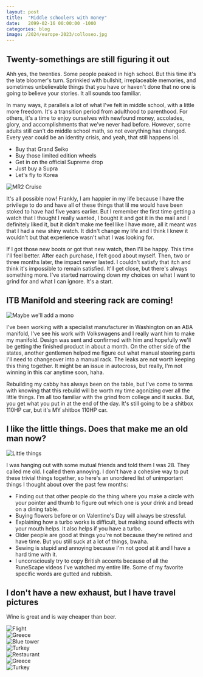 ```yaml
---
layout: post
title:  "Middle schoolers with money"
date:   2099-02-16 00:00:00 -1000
categories: blog
image: /2024/europe-2023/colloseo.jpg
---
```

## Twenty-somethings are still figuring it out

Ahh yes, the twenties. Some people peaked in high school. But this time it's the late bloomer's turn. Sprinkled with bullshit, irreplaceable memories, and sometimes unbelievable things that you have or haven't done that no one is going to believe your stories. It all sounds too familiar.

In many ways, it parallels a lot of what I've felt in middle school, with a little more freedom. It's a transition period from adulthood to parenthood. For others, it's a time to enjoy ourselves with newfound money, accolades, glory, and accomplishments that we've never had before. However, some adults still can't do middle school math, so not everything has changed. Every year could be an identity crisis, and yeah, that still happens lol.

- Buy that Grand Seiko
- Buy those limited edition wheels
- Get in on the official Supreme drop
- Just buy a Supra
- Let's fly to Korea

![MR2 Cruise](https://sudoyashi.com/assets/img/2024/cabby/mr2-cruise.jpg)

It's all possible now! Frankly, I am happier in my life because I have the privilege to do and have all of these things that lil me would have been stoked to have had five years earlier. But I remember the first time getting a watch that I thought I really wanted, I bought it and got it in the mail and I definitely liked it, but it didn't make me feel like I have more, all it meant was that I had a new shiny watch. It didn't change my life and I think I knew it wouldn't but that experience wasn't what I was looking for.

If I got those new boots or got that new watch, then I'll be happy. This time I'll feel better. After each purchase, I felt good about myself. Then, two or three months later, the impact never lasted. I couldn't satisfy that itch and think it's impossible to remain satisfied. It'll get close, but there's always something more. I've started narrowing down my choices on what I want to grind for and what I can ignore. It's a start.

## ITB Manifold and steering rack are coming!

![Maybe we'll add a mono](https://sudoyashi.com/assets/img/2024/cabby/mono-cabby.jpg)

I've been working with a specialist manufacturer in Washington on an ABA manifold, I've see his work with Volkswagens and I really want him to make my manifold. Design was sent and confirmed with him and hopefully we'll be getting the finished product in about a month. On the other side of the states, another gentlemen helped me figure out what manual steering parts I'll need to changeover into a manual rack. The leaks are not worth keeping this thing together. It might be an issue in autocross, but really, I'm not winning in this car anytime soon, haha.

Rebuilding my cabby has always been on the table, but I've come to terms with knowing that this rebuild will be worth my time agonizing over all the little things. I'm all too familiar with the grind from college and it sucks. But, you get what you put in at the end of the day. It's still going to be a shitbox 110HP car, but it's MY shitbox 110HP car.

## I like the little things. Does that make me an old man now?

![Little things](https://www.sudoyashi.com/assets/img/2024/little-things.jpg)

I was hanging out with some mutual friends and told them I was 28. They called me old. I called them annoying.
I don't have a cohesive way to put these trivial things together, so here's an unordered list of unimportant things I thought about over the past few months:

- Finding out that other people do the thing where you make a circle with your pointer and thumb to figure out which one is your drink and bread on a dining table.
- Buying flowers before or on Valentine's Day will always be stressful.
- Explaining how a turbo works is difficult, but making sound effects with your mouth helps. It also helps if you have a turbo.
- Older people are good at things you're not because they're retired and have time. But you still suck at a lot of things, bwaha.
- Sewing is stupid and annoying because I'm not good at it and I have a hard time with it.
- I unconsciously try to copy British accents because of all the RuneScape videos I've watched my entire life. Some of my favorite specific words are gutted and rubbish.

## I don't have a new exhaust, but I have travel pictures

Wine is great and is way cheaper than beer.

![Flight](https://www.sudoyashi.com/assets/img/2024/europe-2023/flight.jpg)
<br>
![Greece](https://www.sudoyashi.com/assets/img/2024/europe-2023/europe-1.jpg)<br>
![Blue tower](https://www.sudoyashi.com/assets/img/2024/europe-2023/europe-3.jpg)<br>
![Turkey](https://www.sudoyashi.com/assets/img/2024/europe-2023/europe-4.jpg)<br>
![Restaurant](https://www.sudoyashi.com/assets/img/2024/europe-2023/restaurant.jpg)<br>
![Greece](https://www.sudoyashi.com/assets/img/2024/europe-2023/europe-6.jpg)<br>
![Turkey](https://www.sudoyashi.com/assets/img/2024/europe-2023/europe-8.jpg)<br>
